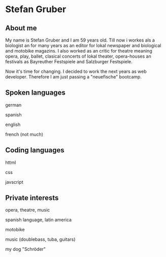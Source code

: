 # Stefan Gruber

   
## About me

My name is Stefan Gruber and I am 59 years old. Till now i workes als a biologist an for many years as an editor for lokal newspaper and biological and motobike magazins. I also worked as an critic for theatre meaning opera, play, ballet, clasical concerts of lokal theater, opera-houses an festivals as Bayreuther Festspiele and Salzburger Festspiele.

Now it's time for changing. I decided to work the next years as web developer. Therefore I am just passing a "neuefische" bootcamp.


## Spoken languages

german

spanish

english

french (not much)


## Coding languages

httml

css

javscript


## Private interests

opera, theatre, music

spanish language, latin america

motobike

music (doublebass, tuba, guitars)

my dog "Schröder"






   
